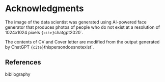 # Acknowledgments

The image of the data scientist was generated using AI-powered face generator that produces photos of people who do not exist at a resolution of 1024x1024 pixels `{cite}`chatgpt2020`.

The contents of CV and Cover letter are modified from the output generated by ChatGPT `{cite}`thispersondoesnotexist`.

## References

bibliography


